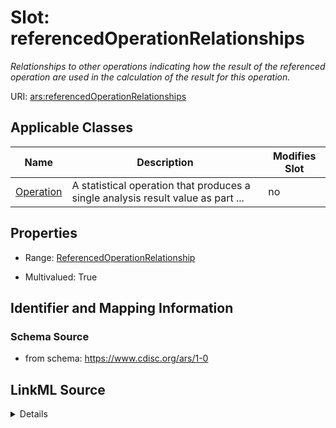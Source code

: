 # Slot: referencedOperationRelationships


_Relationships to other operations indicating how the result of the referenced operation are used in the calculation of the result for this operation._



URI: [ars:referencedOperationRelationships](https://www.cdisc.org/ars/1-0/referencedOperationRelationships)



<!-- no inheritance hierarchy -->




## Applicable Classes

| Name | Description | Modifies Slot |
| --- | --- | --- |
[Operation](Operation.md) | A statistical operation that produces a single analysis result value as part ... |  no  |







## Properties

* Range: [ReferencedOperationRelationship](ReferencedOperationRelationship.md)

* Multivalued: True





## Identifier and Mapping Information







### Schema Source


* from schema: https://www.cdisc.org/ars/1-0




## LinkML Source

<details>
```yaml
name: referencedOperationRelationships
description: Relationships to other operations indicating how the result of the referenced
  operation are used in the calculation of the result for this operation.
from_schema: https://www.cdisc.org/ars/1-0
rank: 1000
multivalued: true
alias: referencedOperationRelationships
domain_of:
- Operation
range: ReferencedOperationRelationship
inlined: true
inlined_as_list: true

```
</details>